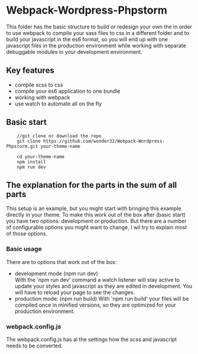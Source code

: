 # Webpack-Wordpress-Phpstorm

This folder has the basic structure to build or redesign your own the in order to use webpack to compile
your sass files to css in a different folder and to build your javascript in the es6 format, so you will
end up with one javascript files in the production environment while working with separate debuggable 
modules in your development environment.

## Key features

* compile scss to css
* compile your es6 application to one bundle
* working with webpack
* use watch to automate all on the fly

## Basic start

```
    //git clone or download the repo
    git clone https://github.com/wonder32/Webpack-Wordpress-Phpstorm.git your-theme-name

    cd your-theme-name
    npm install
    npm run dev
```

## The explanation for the parts in the sum of all parts

This setup is an example, but you might start with bringing this example directly in your theme.
To make this work out of the box after (basic start) you have two options: development or production.
But there are a number of configurable options you might want to change, I wil try to explain most of
those options.

### Basic usage

There are to options that work out of the box: 

* development mode (npm run dev)  
  With the 'npm run dev' command a watch listener will stay active to update your styles and javascript 
  as they are edited in development. You will have to reload your page to see the changes.
* production mode: (npm run build)
  With 'npm run build' your files will be compiled once in minified versions, so they are optimized for
  your production environment.
  
### webpack.config.js

The webpack.config.js has al the settings how the scss and javascript needs to be converted.



